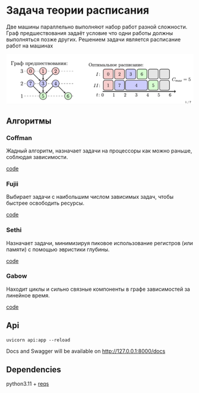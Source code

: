 # Задача теории расписания
Две машины параллельно выполняют набор работ разной сложности.
Граф предшествования задаёт условие что одни работы должны
выполняться позже других. Решением задачи является расписание
работ на машинах

![alt text](image.png)

## Алгоритмы 

### Coffman

Жадный алгоритм, назначает задачи на процессоры как можно раньше, соблюдая зависимости.

[code](coffman.py)

### Fujii

Выбирает задачи с наибольшим числом зависимых задач, чтобы быстрее освободить ресурсы.

[code](fujii.py)

### Sethi

Назначает задачи, минимизируя пиковое использование регистров (или памяти) с помощью эвристики глубины.

[code](sethi.py)

### Gabow

Находит циклы и сильно связные компоненты в графе зависимостей за линейное время.

[code](gabow.py)


## Api

```
uvicorn api:app --reload
```

Docs and Swagger will be available on http://127.0.0.1:8000/docs


## Dependencies

python3.11 + [reqs](requirements.txt)

